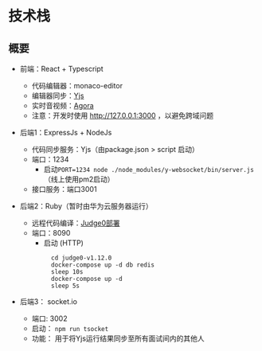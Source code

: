 # 技术栈
## 概要
- 前端：React + Typescript
  - 代码编辑器：monaco-editor
  - 编辑器同步：[Yjs](https://github.com/yjs/yjs)
  - 实时音视频：[Agora](https://console.agora.io/)
  - 注意：开发时使用 http://127.0.0.1:3000 ，以避免跨域问题
  
- 后端1：ExpressJs + NodeJs
  - 代码同步服务：Yjs（由package.json > script 启动）
  - 端口：1234
    - 启动`PORT=1234 node ./node_modules/y-websocket/bin/server.js`（线上使用pm2启动）
  - 接口服务：端口3001

- 后端2：Ruby（暂时由华为云服务器运行）
  - 远程代码编译：[Judge0部署](https://github.com/judge0/judge0/blob/master/CHANGELOG.md#deployment-procedure) 
  - 端口：8090
    - 启动 (HTTP)
      ```
        cd judge0-v1.12.0
        docker-compose up -d db redis
        sleep 10s
        docker-compose up -d
        sleep 5s
      ```

- 后端3： socket.io
  - 端口: 3002
  - 启动： `npm run tsocket`
  - 功能： 用于将Yjs运行结果同步至所有面试间内的其他人